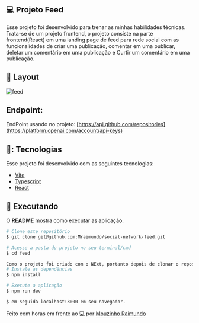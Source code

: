 ## 💻 Projeto Feed

Esse projeto foi desenvolvido para trenar as minhas habilidades técnicas. Trata-se de um projeto frontend, o projeto consiste na parte frontend(React) em uma landing page de feed para rede social com as funcionalidades de criar uma publicação, comentar em uma publicar, deletar um comentário em uma publicação e Curtir um comentário em uma publicação.

## 🎨 Layout

![feed](https://github.com/Mraimundo/test-proteina-digital/assets/53385345/ce546ecf-006c-4a8a-a3df-6a7e47b8812b)


## Endpoint:

 EndPoint usando no projeto: [https://api.github.com/repositories](https://platform.openai.com/account/api-keys)

## 🥉: Tecnologias

Esse projeto foi desenvolvido com as seguintes tecnologias:

- [Vite](https://vitejs.dev/)
- [Typescript](https://www.typescriptlang.org/)
- [React](https://reactjs.org/)
  
## :notebook: Executando

O **README** mostra como executar as aplicação.

```bash
# Clone este repositório
$ git clone git@github.com:Mraimundo/social-network-feed.git

# Acesse a pasta do projeto no seu terminal/cmd
$ cd feed

Como o projeto foi criado com o NExt, portanto depois de clonar o repositório digite em seu terminal:
# Instale as dependências
$ npm install

# Execute a aplicação
$ npm run dev

$ em seguida localhost:3000 em seu navegador.

```

Feito com horas em frente ao :computer: por [Mouzinho Raimundo](https://www.linkedin.com/in/mouzinho-raimundo/)

